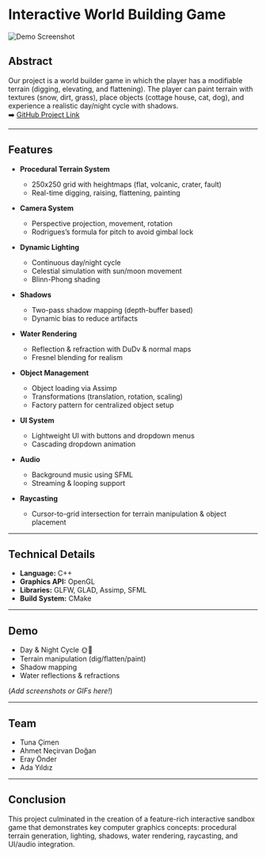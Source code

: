 # Interactive World Building Game

![Demo Screenshot](link_to_screenshot.png)

## Abstract
Our project is a world builder game in which the player has a modifiable terrain (digging, elevating, and flattening). The player can paint terrain with textures (snow, dirt, grass), place objects (cottage house, cat, dog), and experience a realistic day/night cycle with shadows.  
➡️ [GitHub Project Link](https://github.com/ErayOnder/TerrainDemo)

---

## Features
- **Procedural Terrain System**  
  - 250x250 grid with heightmaps (flat, volcanic, crater, fault)  
  - Real-time digging, raising, flattening, painting  

- **Camera System**  
  - Perspective projection, movement, rotation  
  - Rodrigues’s formula for pitch to avoid gimbal lock  

- **Dynamic Lighting**  
  - Continuous day/night cycle  
  - Celestial simulation with sun/moon movement  
  - Blinn-Phong shading  

- **Shadows**  
  - Two-pass shadow mapping (depth-buffer based)  
  - Dynamic bias to reduce artifacts  

- **Water Rendering**  
  - Reflection & refraction with DuDv & normal maps  
  - Fresnel blending for realism  

- **Object Management**  
  - Object loading via Assimp  
  - Transformations (translation, rotation, scaling)  
  - Factory pattern for centralized object setup  

- **UI System**  
  - Lightweight UI with buttons and dropdown menus  
  - Cascading dropdown animation  

- **Audio**  
  - Background music using SFML  
  - Streaming & looping support  

- **Raycasting**  
  - Cursor-to-grid intersection for terrain manipulation & object placement  

---

## Technical Details
- **Language:** C++  
- **Graphics API:** OpenGL  
- **Libraries:** GLFW, GLAD, Assimp, SFML  
- **Build System:** CMake  

---

## Demo
- Day & Night Cycle 🌞🌙  
- Terrain manipulation (dig/flatten/paint)  
- Shadow mapping  
- Water reflections & refractions  

(*Add screenshots or GIFs here!*)

---

## Team
- Tuna Çimen  
- Ahmet Neçirvan Doğan  
- Eray Önder  
- Ada Yıldız  

---

## Conclusion
This project culminated in the creation of a feature-rich interactive sandbox game that demonstrates key computer graphics concepts: procedural terrain generation, lighting, shadows, water rendering, raycasting, and UI/audio integration.


